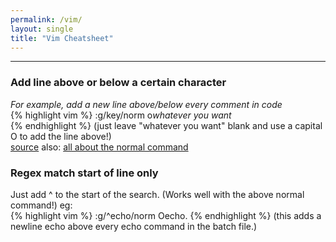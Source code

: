 ```yaml
---
permalink: /vim/
layout: single
title: "Vim Cheatsheet"
---
```


<hr>

### Add line above or below a certain character  
_For example, add a new line above/below every comment in code_  
{% highlight vim %}
:g/key/norm o<em>whatever you want</em>  
{% endhighlight %}
(just leave "whatever you want" blank and use a capital O to add the line above!)  
[source](https://stackoverflow.com/questions/9027159/search-for-string-and-add-line-in-vi-vim) also: [all about the normal command](http://learnvimscriptthehardway.stevelosh.com/chapters/29.html)

### Regex match start of line only
Just add ^ to the start of the search. (Works well with the above normal command!) eg:  
{% highlight vim %}
:g/^echo/norm Oecho.
{% endhighlight %}
(this adds a newline echo above every echo command in the batch file.)
